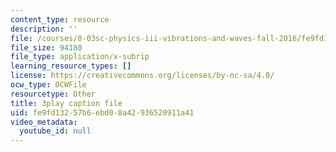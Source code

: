 ```yaml
---
content_type: resource
description: ''
file: /courses/8-03sc-physics-iii-vibrations-and-waves-fall-2016/fe9fd13257b6ebd08a42936520911a41_sBKHUPDUI1o.srt
file_size: 94180
file_type: application/x-subrip
learning_resource_types: []
license: https://creativecommons.org/licenses/by-nc-sa/4.0/
ocw_type: OCWFile
resourcetype: Other
title: 3play caption file
uid: fe9fd132-57b6-ebd0-8a42-936520911a41
video_metadata:
  youtube_id: null
---
```

